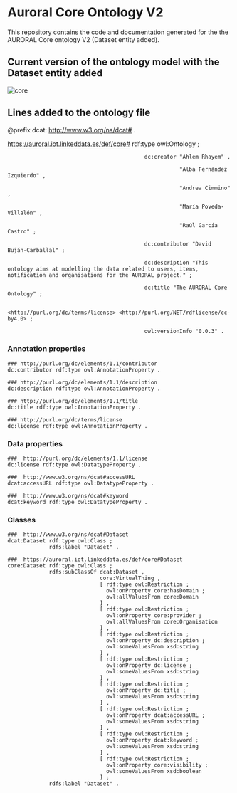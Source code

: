 # Auroral Core Ontology V2

This repository contains the code and documentation generated for the the AURORAL Core ontology V2 (Dataset entity added).

## Current version of the ontology model with the Dataset entity added

![core](https://github.com/morelab/auroral-core-ontology-v2/blob/master/diagrams/core-dataset.png)

## Lines added to the ontology file

@prefix dcat: <http://www.w3.org/ns/dcat#> .

<https://auroral.iot.linkeddata.es/def/core#> rdf:type owl:Ontology ;

                                               dc:creator "Ahlem Rhayem" ,

                                                          "Alba Fernández Izquierdo" ,

                                                          "Andrea Cimmino" ,

                                                          "María Poveda-Villalón" ,

                                                          "Raúl García Castro" ;

                                               dc:contributor "David Buján-Carballal" ;

                                               dc:description "This ontology aims at modelling the data related to users, items, notification and organisations for the AURORAL project." ;

                                               dc:title "The AURORAL Core Ontology" ;

                                               <http://purl.org/dc/terms/license> <http://purl.org/NET/rdflicense/cc-by4.0> ;

                                               owl:versionInfo "0.0.3" .


### Annotation properties

```
### http://purl.org/dc/elements/1.1/contributor
dc:contributor rdf:type owl:AnnotationProperty .

### http://purl.org/dc/elements/1.1/description
dc:description rdf:type owl:AnnotationProperty .

### http://purl.org/dc/elements/1.1/title
dc:title rdf:type owl:AnnotationProperty .

### http://purl.org/dc/terms/license
dc:license rdf:type owl:AnnotationProperty .
```

###    Data properties

```
###  http://purl.org/dc/elements/1.1/license
dc:license rdf:type owl:DatatypeProperty .

###  http://www.w3.org/ns/dcat#accessURL
dcat:accessURL rdf:type owl:DatatypeProperty .

###  http://www.w3.org/ns/dcat#keyword
dcat:keyword rdf:type owl:DatatypeProperty .
```

###    Classes

```
###  http://www.w3.org/ns/dcat#Dataset
dcat:Dataset rdf:type owl:Class ;
             rdfs:label "Dataset" .

###  https://auroral.iot.linkeddata.es/def/core#Dataset
core:Dataset rdf:type owl:Class ;
             rdfs:subClassOf dcat:Dataset ,
                             core:VirtualThing ,
                             [ rdf:type owl:Restriction ;
                               owl:onProperty core:hasDomain ;
                               owl:allValuesFrom core:Domain
                             ] ,
                             [ rdf:type owl:Restriction ;
                               owl:onProperty core:provider ;
                               owl:allValuesFrom core:Organisation
                             ] ,
                             [ rdf:type owl:Restriction ;
                               owl:onProperty dc:description ;
                               owl:someValuesFrom xsd:string
                             ] ,
                             [ rdf:type owl:Restriction ;
                               owl:onProperty dc:license ;
                               owl:someValuesFrom xsd:string
                             ] ,
                             [ rdf:type owl:Restriction ;
                               owl:onProperty dc:title ;
                               owl:someValuesFrom xsd:string
                             ] ,
                             [ rdf:type owl:Restriction ;
                               owl:onProperty dcat:accessURL ;
                               owl:someValuesFrom xsd:string
                             ] ,
                             [ rdf:type owl:Restriction ;
                               owl:onProperty dcat:keyword ;
                               owl:someValuesFrom xsd:string
                             ] ,
                             [ rdf:type owl:Restriction ;
                               owl:onProperty core:visibility ;
                               owl:someValuesFrom xsd:boolean
                             ] ;
             rdfs:label "Dataset" .
```
